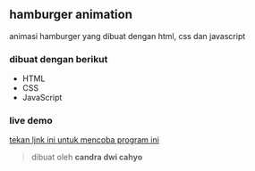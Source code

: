 ## hamburger animation

animasi hamburger yang dibuat dengan html, css dan javascript

### dibuat dengan berikut 

* HTML
* CSS
* JavaScript 

### live demo 

[tekan ljnk ini untuk mencoba program ini](https://candradwicahyo.github.io/hamburger-animation)

> dibuat oleh **candra dwi cahyo**